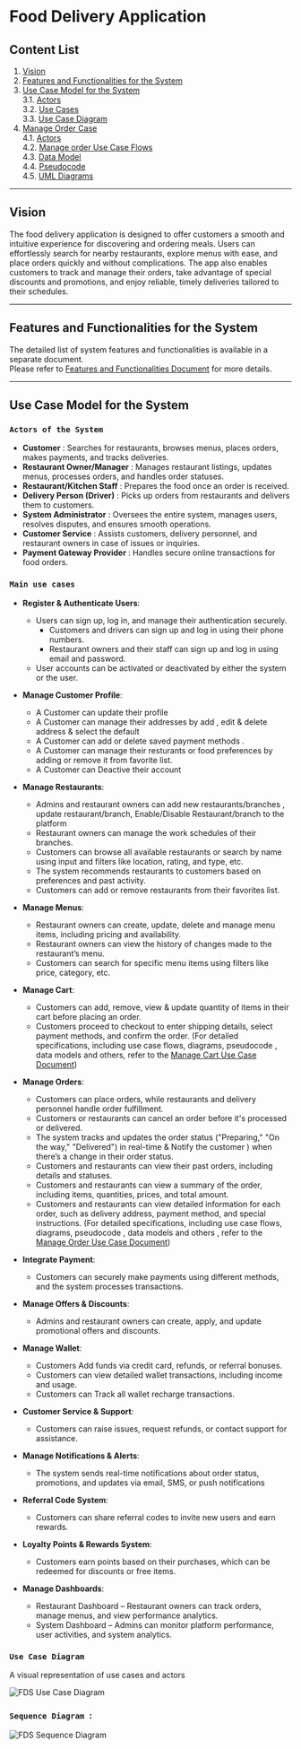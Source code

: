 # Food Delivery Application

## Content List

1. [Vision](#vision)
2. [Features and Functionalities for the System](#features-and-functionalities)
3. [Use Case Model for the System](#use-case-model-for-the-system)  
   3.1. [Actors](#actors)  
   3.2. [Use Cases](#use-cases)  
   3.3. [Use Case Diagram](#use-case-diagram)  
4. [Manage Order Case](#manage-orders-use-case)  
   4.1. [Actors](#manage-order-use-case-actors)  
   4.2. [Manage order Use Case Flows](#manage-order-use-case-flows)  
   4.3. [Data Model](#data-model)  
   4.4. [Pseudocode](#pseudocode)  
   4.5. [UML Diagrams](#uml-diagrams)
---

## Vision  

The food delivery application is designed to offer customers a smooth and intuitive experience for discovering and ordering meals. Users can effortlessly search for nearby restaurants, explore menus with ease, and place orders quickly and without complications. The app also enables customers to track and manage their orders, take advantage of special discounts and promotions, and enjoy reliable, timely deliveries tailored to their schedules.

---

## Features and Functionalities for the System 

The detailed list of system features and functionalities is available in a separate document.  
Please refer to [Features and Functionalities Document](./features-documentation.md) for more details.

---

## Use Case Model for the System 

### `Actors of the System` 
- **Customer** : Searches for restaurants, browses menus, places orders, makes payments, and tracks deliveries.  
- **Restaurant Owner/Manager** : Manages restaurant listings, updates menus, processes orders, and handles order statuses.  
- **Restaurant/Kitchen Staff** : Prepares the food once an order is received.  
- **Delivery Person (Driver)** : Picks up orders from restaurants and delivers them to customers.  
- **System Administrator** : Oversees the entire system, manages users, resolves disputes, and ensures smooth operations.  
- **Customer Service** : Assists customers, delivery personnel, and restaurant owners in case of issues or inquiries.  
- **Payment Gateway Provider** : Handles secure online transactions for food orders.  

### `Main use cases` 
- **Register & Authenticate Users**: 
    - Users can sign up, log in, and manage their authentication securely.
      - Customers and drivers can sign up and log in using their phone numbers.
      - Restaurant owners and their staff can sign up and log in using email and password.
   - User accounts can be activated or deactivated by either the system or the user.
     
 - **Manage Customer Profile**: 
    - A Customer can update their profile
    - A Customer can manage their addresses by add , edit & delete address & select the default
    - A Customer can add or delete saved payment methods . 
    - A Customer can manage their resturants or food preferences by adding or remove it from favorite list.
    - A Customer can Deactive their account
      
 - **Manage Restaurants**: 
    - Admins and restaurant owners can add new restaurants/branches , update restaurant/branch, Enable/Disable Restaurant/branch to the platform
    - Restaurant owners can manage the work schedules of their branches.
    - Customers can browse all available restaurants or search by name using input and filters like location, rating, and type, etc.
    - The system recommends restaurants to customers based on preferences and past activity.
    - Customers can add or remove restaurants from their favorites list.
      
 - **Manage Menus**: 
    - Restaurant owners can create, update, delete and manage menu items, including pricing and availability.
    - Restaurant owners can view the history of changes made to the restaurant’s menu.
    - Customers can search for specific menu items using filters like price, category, etc.
      
 - **Manage Cart**: 
    - Customers can add, remove, view & update quantity of items in their cart before placing an order. 
    - Customers proceed to checkout to enter shipping details, select payment methods, and confirm the order.
      (For detailed specifications, including use case flows, diagrams, pseudocode , data models and others, refer to the [Manage Cart Use Case Document](./manage-cart-case.md))
      
 - **Manage Orders**: 
    - Customers can place orders, while restaurants and delivery personnel handle order fulfillment.
    - Customers or restaurants can cancel an order before it's processed or delivered.
    - The system tracks and updates the order status ("Preparing," "On the way," "Delivered") in real-time & Notify the customer ) when there’s a change in their order status. 
    - Customers and restaurants can view their past orders, including details and statuses.
    - Customers and restaurants can view a summary of the order, including items, quantities, prices, and total amount.
    - Customers and restaurants can view detailed information for each order, such as delivery address, payment method, and special instructions.
      (For detailed specifications, including use case flows, diagrams, pseudocode , data models and others , refer to the [Manage Order Use Case Document](./place-order-use-case.md))
      
 - **Integrate Payment**: 
    - Customers can securely make payments using different methods, and the system processes transactions.
      
 - **Manage Offers & Discounts**: 
    - Admins and restaurant owners can create, apply, and update promotional offers and discounts.
      
 - **Manage Wallet**: 
    - Customers Add funds via credit card, refunds, or referral bonuses.
    - Customers can view detailed wallet transactions, including income and usage.
    - Customers can Track all wallet recharge transactions.
      
 - **Customer Service & Support**:  
    - Customers can raise issues, request refunds, or contact support for assistance.
      
 - **Manage Notifications & Alerts**: 
    - The system sends real-time notifications about order status, promotions, and updates via email, SMS, or push notifications
      
 - **Referral Code System**: 
    - Customers can share referral codes to invite new users and earn rewards.
      
 - **Loyalty Points & Rewards System**: 
    - Customers earn points based on their purchases, which can be redeemed for discounts or free items.
      
 - **Manage Dashboards**: 
    - Restaurant Dashboard – Restaurant owners can track orders, manage menus, and view performance analytics.
    - System Dashboard – Admins can monitor platform performance, user activities, and system analytics.


### `Use Case Diagram` 

A visual representation of use cases and actors

![FDS Use Case Diagram](./diagrams/food-delivery-app-use-case-modal.png) 




### `Sequence Diagram `: 
![FDS Sequence Diagram](./diagrams/food-delivery-sequence-diagram.png) 


 
